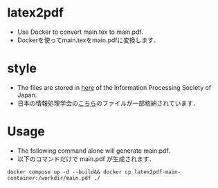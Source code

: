 # latex2pdf
* Use Docker to convert main.tex to main.pdf.
* Dockerを使ってmain.texをmain.pdfに変換します．

# style
* The files are stored in [here](https://www.ipsj.or.jp/journal/submit/style.html) of the Information Processing Society of Japan.
* 日本の情報処理学会の[こちら](https://www.ipsj.or.jp/journal/submit/style.html)のファイルが一部格納されています．

# Usage
* The following command alone will generate main.pdf.
* 以下のコマンドだけで main.pdf が生成されます．
~~~
docker compose up -d --build&& docker cp latex2pdf-main-container:/workdir/main.pdf ./
~~~
